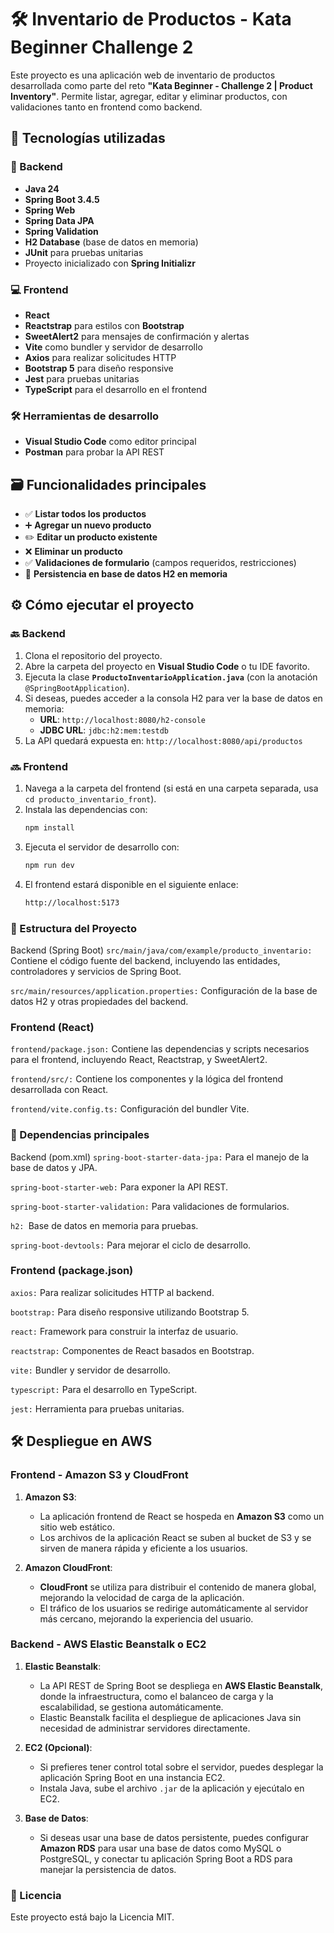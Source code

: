 # 🛠️ Inventario de Productos - Kata Beginner Challenge 2

Este proyecto es una aplicación web de inventario de productos desarrollada como parte del reto **"Kata Beginner - Challenge 2 | Product Inventory"**. Permite listar, agregar, editar y eliminar productos, con validaciones tanto en frontend como backend.

## 🚀 Tecnologías utilizadas

### 🔧 Backend
- **Java 24**
- **Spring Boot 3.4.5**
- **Spring Web**
- **Spring Data JPA**
- **Spring Validation**
- **H2 Database** (base de datos en memoria)
- **JUnit** para pruebas unitarias
- Proyecto inicializado con **Spring Initializr**

### 💻 Frontend
- **React**
- **Reactstrap** para estilos con **Bootstrap**
- **SweetAlert2** para mensajes de confirmación y alertas
- **Vite** como bundler y servidor de desarrollo
- **Axios** para realizar solicitudes HTTP
- **Bootstrap 5** para diseño responsive
- **Jest** para pruebas unitarias
- **TypeScript** para el desarrollo en el frontend

### 🛠️ Herramientas de desarrollo
- **Visual Studio Code** como editor principal
- **Postman** para probar la API REST

## 🗃️ Funcionalidades principales
- ✅ **Listar todos los productos**
- ➕ **Agregar un nuevo producto**
- ✏️ **Editar un producto existente**
- ❌ **Eliminar un producto**
- ✅ **Validaciones de formulario** (campos requeridos, restricciones)
- 💾 **Persistencia en base de datos H2 en memoria**

## ⚙️ Cómo ejecutar el proyecto

### 🔙 Backend
1. Clona el repositorio del proyecto.
2. Abre la carpeta del proyecto en **Visual Studio Code** o tu IDE favorito.
3. Ejecuta la clase **`ProductoInventarioApplication.java`** (con la anotación `@SpringBootApplication`).
4. Si deseas, puedes acceder a la consola H2 para ver la base de datos en memoria:
   - **URL**: `http://localhost:8080/h2-console`
   - **JDBC URL**: `jdbc:h2:mem:testdb`
5. La API quedará expuesta en: `http://localhost:8080/api/productos`

### 🔜 Frontend
1. Navega a la carpeta del frontend (si está en una carpeta separada, usa `cd producto_inventario_front`).
2. Instala las dependencias con:
   ```bash
   npm install
3. Ejecuta el servidor de desarrollo con:
   ```bash
   npm run dev
4. El frontend estará disponible en el siguiente enlace:
   ```bash
   http://localhost:5173
### 📂 Estructura del Proyecto
Backend (Spring Boot)
`src/main/java/com/example/producto_inventario:` Contiene el código fuente del backend, incluyendo las entidades, controladores y servicios de Spring Boot.

`src/main/resources/application.properties:` Configuración de la base de datos H2 y otras propiedades del backend.

### Frontend (React)
`frontend/package.json:` Contiene las dependencias y scripts necesarios para el frontend, incluyendo React, Reactstrap, y SweetAlert2.

`frontend/src/:` Contiene los componentes y la lógica del frontend desarrollada con React.

`frontend/vite.config.ts:` Configuración del bundler Vite.

### 🔧 Dependencias principales
Backend (pom.xml)
`spring-boot-starter-data-jpa:` Para el manejo de la base de datos y JPA.

`spring-boot-starter-web:` Para exponer la API REST.

`spring-boot-starter-validation:` Para validaciones de formularios.

`h2: `Base de datos en memoria para pruebas.

`spring-boot-devtools:` Para mejorar el ciclo de desarrollo.

### Frontend (package.json)
`axios:` Para realizar solicitudes HTTP al backend.

`bootstrap:` Para diseño responsive utilizando Bootstrap 5.

`react:` Framework para construir la interfaz de usuario.

`reactstrap:` Componentes de React basados en Bootstrap.

`vite:` Bundler y servidor de desarrollo.

`typescript:` Para el desarrollo en TypeScript.

`jest:` Herramienta para pruebas unitarias.

## 🛠️ Despliegue en AWS

### **Frontend** - Amazon S3 y CloudFront
1. **Amazon S3**:
   - La aplicación frontend de React se hospeda en **Amazon S3** como un sitio web estático. 
   - Los archivos de la aplicación React se suben al bucket de S3 y se sirven de manera rápida y eficiente a los usuarios.

2. **Amazon CloudFront**:
   - **CloudFront** se utiliza para distribuir el contenido de manera global, mejorando la velocidad de carga de la aplicación.
   - El tráfico de los usuarios se redirige automáticamente al servidor más cercano, mejorando la experiencia del usuario.

### **Backend** - AWS Elastic Beanstalk o EC2
1. **Elastic Beanstalk**:
   - La API REST de Spring Boot se despliega en **AWS Elastic Beanstalk**, donde la infraestructura, como el balanceo de carga y la escalabilidad, se gestiona automáticamente.
   - Elastic Beanstalk facilita el despliegue de aplicaciones Java sin necesidad de administrar servidores directamente.

2. **EC2 (Opcional)**:
   - Si prefieres tener control total sobre el servidor, puedes desplegar la aplicación Spring Boot en una instancia EC2.
   - Instala Java, sube el archivo `.jar` de la aplicación y ejecútalo en EC2.

3. **Base de Datos**:
   - Si deseas usar una base de datos persistente, puedes configurar **Amazon RDS** para usar una base de datos como MySQL o PostgreSQL, y conectar tu aplicación Spring Boot a RDS para manejar la persistencia de datos.

### 📄 Licencia

Este proyecto está bajo la Licencia MIT.
